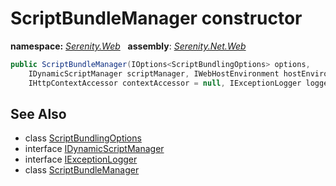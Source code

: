 # ScriptBundleManager constructor
**namespace:** *[Serenity.Web](../../README.md#serenity.web-namespace)*   **assembly**: *[Serenity.Net.Web](../../README.md)*

```csharp
public ScriptBundleManager(IOptions<ScriptBundlingOptions> options, 
    IDynamicScriptManager scriptManager, IWebHostEnvironment hostEnvironment, 
    IHttpContextAccessor contextAccessor = null, IExceptionLogger logger = null)
```

## See Also

* class [ScriptBundlingOptions](../ScriptBundlingOptions.md)
* interface [IDynamicScriptManager](../IDynamicScriptManager.md)
* interface [IExceptionLogger](../Serenity.Net.Core/../../Serenity.Abstractions/IExceptionLogger.md)
* class [ScriptBundleManager](../ScriptBundleManager.md)